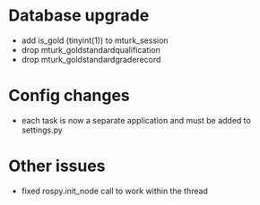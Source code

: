# Database upgrade #

  * add is\_gold (tinyint(1)) to mturk\_session
  * drop mturk\_goldstandardqualification
  * drop mturk\_goldstandardgraderecord


# Config changes #
  * each task is now a separate application and must be added to settings.py


# Other issues #
  * fixed rospy.init\_node call to work within the thread